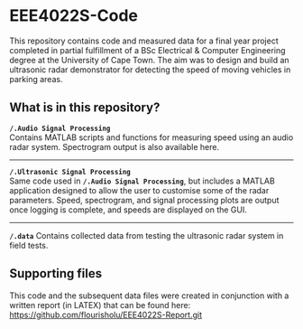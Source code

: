 # EEE4022S-Code
This repository contains code and measured data for a final year project completed in partial fulfillment of a BSc Electrical & Computer Engineering degree at the University of Cape Town. The aim was to design and build an ultrasonic radar demonstrator for detecting the speed of moving vehicles in parking areas.

## What is in this repository?
**`/.Audio Signal Processing`**  
Contains MATLAB scripts and functions for measuring speed using an audio radar system. Spectrogram output is also available here.

---
**`/.Ultrasonic Signal Processing`**  
Same code used in **`/.Audio Signal Processing`**, but includes a MATLAB application designed to allow the user to customise some of the radar parameters. Speed, spectrogram, and signal processing plots are output once logging is complete, and speeds are displayed on the GUI.

---
**`/.data`**
Contains collected data from testing the ultrasonic radar system in field tests.

## Supporting files
This code and the subsequent data files were created in conjunction with a written report (in LATEX) that can be found here: https://github.com/flourisholu/EEE4022S-Report.git
